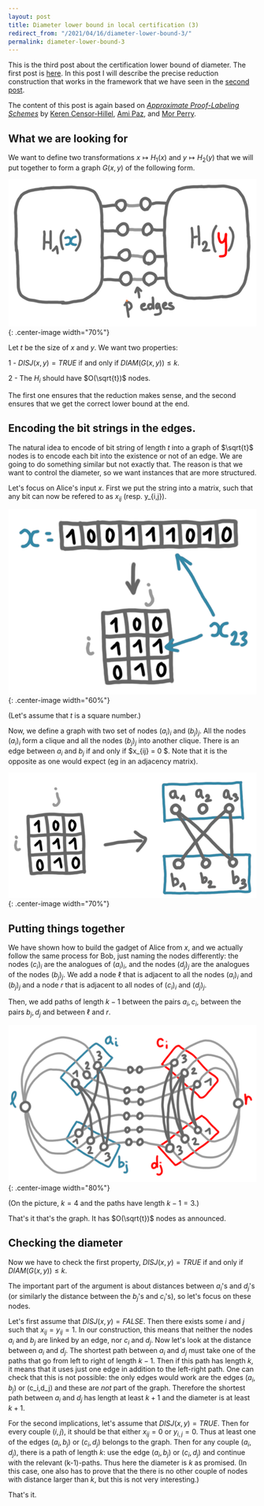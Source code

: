 ```yaml
---
layout: post
title: Diameter lower bound in local certification (3)
redirect_from: "/2021/04/16/diameter-lower-bound-3/"
permalink: diameter-lower-bound-3
---
```


This is the third post about the certification lower bound of diameter. 
The first post is [here](https://discrete-notes.github.io/diameter-lower-bound-1).
In this post I will describe the precise reduction construction that works 
in the framework that we have seen in the 
[second post](https://discrete-notes.github.io/diameter-lower-bound-2).

The content of this post is again based on *[Approximate Proof-Labeling Schemes](https://www.sciencedirect.com/science/article/abs/pii/S030439751830536X?via%3Dihub)* by 
[Keren Censor-Hillel](https://ckeren.net.technion.ac.il/), 
[Ami Paz](https://sites.google.com/view/amipaz/), and 
[Mor Perry](https://dblp.org/pid/176/8185.html).

## What we are looking for

We want to define two transformations $x \mapsto H_1(x)$ and 
$y \mapsto H_2(y)$ that we will put together to form a graph $G(x,y)$ of the 
following form.

![](assets/graph-CC.png){: .center-image width="70%"}

Let $t$ be the size of $x$ and $y$.
We want two properties:

1 - $DISJ(x,y)=TRUE$ if and only if $DIAM(G(x,y))\leq k$.

2 - The $H_i$ should have $O(\sqrt{t})$ nodes.

The first one ensures that the reduction makes sense, and the second 
ensures that we get the correct lower bound at the end. 

## Encoding the bit strings in the edges.

The natural idea to encode of bit string of length $t$ into a graph of 
$\sqrt{t}$ nodes is to encode each bit into the existence or not of an 
edge.
We are going to do something similar but not exactly that. The reason is 
that we want to control the diameter, so we want instances that are more 
structured. 

Let's focus on Alice's input $x$.
First we put the string into a matrix, such that any bit can now be refered
to as $x_{ij}$ (resp. y_{i,j}). 

![](assets/string-matrix.png){: .center-image width="60%"}

(Let's assume that $t$ is a square number.)

Now, we define a graph with two set of nodes 
$(a_i)_i$ and 
$(b_j)_j$.
All the nodes $(a_i)_i$ form a clique and all the nodes $(b_j)_j$ into 
another clique. 
There is an edge between $a_i$ and $b_j$ if and only if $x_{ij} = 0 $. 
Note that it is the opposite as one would expect (eg in an adjacency 
matrix).

![](assets/matrix-graph.png){: .center-image width="70%"}

## Putting things together

We have shown how to build the gadget of Alice from $x$, and we actually 
follow the same process for Bob, just naming the nodes differently: 
the nodes $(c_i)_i$ 
 are the analogues of $(a_i)_i$, and the nodes $(d_j)_j$  are the analogues 
 of the nodes $(b_j)_j$. 
We add a node $\ell$ that is adjacent to all the 
nodes $(a_i)_i$ and $(b_j)_j$ and a node $r$ that is adjacent to all nodes 
of $(c_i)_i$ and $(d_j)_j$. 
 
Then, we add paths of length $k-1$ between the pairs ${a_i,c_i}$, between 
the pairs ${b_j,d_j}$ and between $\ell$ and $r$.

![](assets/gadget.png){: .center-image width="80%"}

(On the picture, $k=4$ and the paths have length $k-1=3$.)

That's it that's the graph. It has $O(\sqrt{t})$ nodes as announced. 

## Checking the diameter

Now we have to check the first property, $DISJ(x,y)=TRUE$ if and only 
if $DIAM(G(x,y))\leq k$. 

The important part of the argument is about distances between $a_i$'s
and $d_j$'s (or similarly the distance between the $b_j$'s and $c_i$'s), so 
let's focus on these nodes.
 
Let's first assume that $DISJ(x,y)=FALSE$. Then there exists some $i$ and 
$j$ such that $x_{ij}=y_{ij}=1$. In our construction, this means that 
neither the nodes $a_i$ and $b_j$ are linked by an edge, nor $c_i$ and $d_j$.
Now let's look at the distance between $a_i$ and $d_j$.
The shortest path between $a_i$ and $d_j$ must take one of the paths that 
go from left to right of length $k-1$. Then if this path has length $k$, it 
means that it uses just one edge in addition to the left-right path. 
One can check that this is not possible: the only edges would work are the 
edges $(a_i,b_j)$ or (c_i,d_j) and these are *not* part of the graph.
Therefore the shortest path between $a_i$ and $d_j$ has length at least 
$k+1$ and the diameter is at least $k+1$. 

For the second implications, let's assume that $DISJ(x,y)=TRUE$. 
Then for every couple $(i, j)$, it should be that either $x_{ij}=0$
or $y_{i,j}=0$. 
Thus at least one of the edges $(a_i,b_j)$ or $(c_i,d_j)$ belongs to the 
graph. 
Then for any couple $(a_i,d_j)$, there is a path of length $k$: use the 
edge $(a_i,b_j)$ or $(c_i,d_j)$ and continue with the relevant (k-1)-paths. 
Thus here the diameter is $k$ as promised. (In this case, one also has to 
prove that the there is no other couple 
of nodes with distance  larger than $k$, but this is not very interesting.)

That's it.


